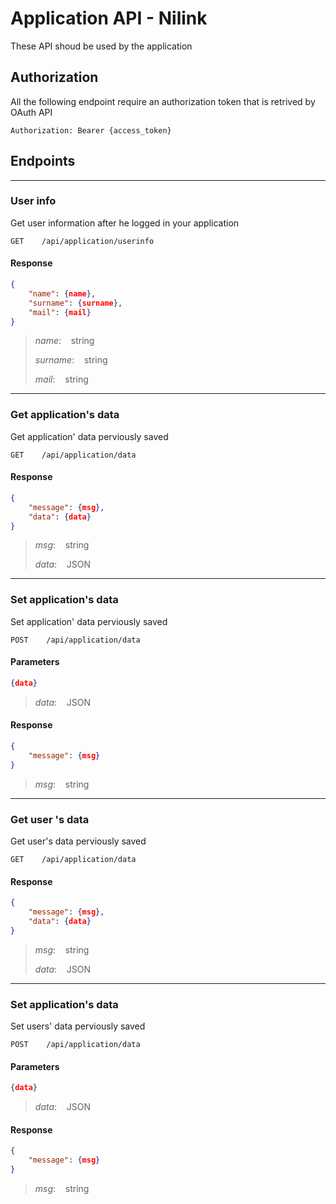 # Application API - Nilink

These API shoud be used by the application 

## **Authorization**

All the following endpoint require an authorization token that is retrived by OAuth API

```http
Authorization: Bearer {access_token}
```

## Endpoints

---

### **User info**

Get user information after he logged in your application

```http
GET    /api/application/userinfo
```

#### **Response**

```json
{
    "name": {name},
    "surname": {surname},
    "mail": {mail}
}
```

> *name*:    string
> 
> *surname*:    string
> 
> *mail*:    string

---

### Get application's data

Get application' data perviously saved

```http
GET    /api/application/data
```

#### **Response**

```json
{
    "message": {msg},
    "data": {data}
}
```

> *msg*:    string
> 
> *data*:    JSON

---

### Set application's data

Set application' data perviously saved

```http
POST    /api/application/data
```

#### Parameters

```json
{data}
```

> *data*:    JSON

#### **Response**

```json
{
    "message": {msg}
}
```

> *msg*:    string

---

### Get user 's data

Get user's data perviously saved

```http
GET    /api/application/data
```

#### **Response**

```json
{
    "message": {msg},
    "data": {data}
}
```

> *msg*:    string
> 
> *data*:    JSON

---

### Set application's data

Set users' data perviously saved

```http
POST    /api/application/data
```

#### Parameters

```json
{data}
```

> *data*:    JSON

#### **Response**

```json
{
    "message": {msg}
}
```

> *msg*:    string
